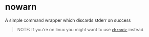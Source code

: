 # nowarn
A simple command wrapper which discards stderr on success

> NOTE: If you're on linux you might want to use [`chronic`](https://manpages.debian.org/jessie/moreutils/chronic.1.en.html) instead.
